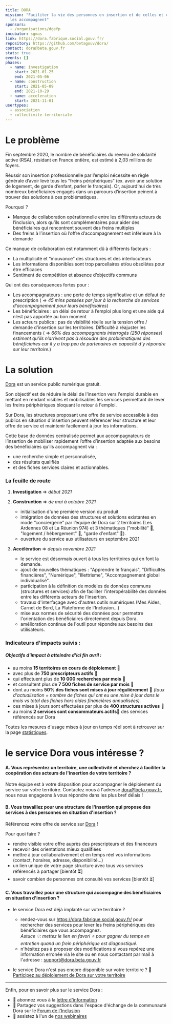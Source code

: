 ```yaml
---
title: DORA
mission: "Faciliter la vie des personnes en insertion et de celles et ceux qui
  les accompagnent"
sponsors:
  - /organisations/dgefp
incubator: sgmas
link: https://dora.fabrique.social.gouv.fr/
repository: https://github.com/betagouv/dora/
contact: dora@beta.gouv.fr
stats: true
events: []
phases:
  - name: investigation
    start: 2021-01-25
    end: 2021-05-06
  - name: construction
    start: 2021-05-09
    end: 2021-10-29
  - name: acceleration
    start: 2021-11-01
usertypes:
  - association
  - collectivite-territoriale
---
```

# Le problème

Fin septembre 2020, le nombre de bénéficiaires du revenu de solidarité active (RSA), résidant en France entière, est estimé à 2,03 millions de foyers.

Réussir son insertion professionnelle par l’emploi nécessite en règle générale d’avoir levé tous les “freins périphériques” (ex. avoir une solution de logement, de garde d’enfant, parler le français). Or, aujourd’hui de très nombreux bénéficiaires engagés dans un parcours d’insertion peinent à trouver des solutions à ces problématiques. 

Pourquoi ? 

* Manque de collaboration opérationnelle entre les différents acteurs de l’inclusion, alors qu’ils sont complémentaires pour aider des bénéficiaires qui rencontrent souvent des freins multiples
* Des freins à l’insertion où l’offre d’accompagnement est inférieure à la demande

Ce manque de collaboration est notamment dû à différents facteurs : 

* La multiplicité et “mouvance” des structures et des interlocuteurs
* Les informations disponibles sont trop parcellaires et/ou obsolètes pour être efficaces
* Sentiment de compétition et absence d’objectifs communs

Qui ont des conséquences fortes pour : 

* Les accompagnateurs : une perte de temps significative et un défaut de prescription ( => *45 mins passées par jour à la recherche de services d’accompagnement pour leurs bénéficiaires*)
* Les bénéficiaires : un délai de retour à l’emploi plus long et une aide qui n’est pas apportée au bon moment
* Les acteurs publics : pas de visibilité réelle sur la tension offre / demande d’insertion sur les territoires. Difficulté à réajuster les financements ( => *66% des accompagnants interrogés (250 réponses) estiment qu’ils n’arrivent pas à résoudre des problématiques des bénéficiaires car il y a trop peu de partenaires en capacité d’y répondre sur leur territoire.*)

# La solution

[Dora](https://dora.fabrique.social.gouv.fr/) est un service public numérique gratuit.

Son objectif est de réduire le délai de l'insertion vers l'emploi durable en mettant en rendant visibles et mobilisables les services permettant de lever les freins périphériques bloquant le retour à l'emploi.

Sur Dora, les structures proposant une offre de service accessible à des publics en situation d'insertion peuvent référencer leur structure et leur offre de service et maintenir facilement à jour les informations.

Cette base de données centralisée permet aux accompagnateurs de l’insertion de mobiliser rapidement l’offre d’insertion adaptée aux besoins des bénéficiaires qu’ils accompagnent via :

* une recherche simple et personnalisée,
* des résultats qualifiés 
* et des fiches services claires et actionnables.

### La feuille de route

1. **Investigation** => *début 2021*
2. **Construction** => *de mai à octobre 2021* 

   * initialisation d'une première version du produit
   * intégration de données des structures et solutions existantes en mode “conciergerie” par l’équipe de Dora sur 2 territoires (Les Ardennes 08 et La Réunion 974) et 3 thématiques ("mobilité" 🚗, "logement / hébergement" 🏡, "garde d'enfant" 👶).
   * ouverture du service aux utilisateurs en septembre 2021
3. **Accélération** => *depuis novembre 2021*

   * le service est désormais ouvert à tous les territoires qui en font la demande. 
   * ajout de nouvelles thématiques : "Apprendre le français", "Difficultés financières", "Numérique", "Illettrisme", "Accompagnement global individualisé".
   * participation à la définition de modèles de données communs (structures et services) afin de faciliter l'interopérabilité des données entre les différents acteurs de l'insertion.
   * travaux d'interfaçage avec d'autres outils numériques (Mes Aides, Carnet de Bord, La Plateforme de l'Inclusion...)
   * mise aux normes de sécurité des données pour permettre l'orientation des bénéficiaires directement depuis Dora.
   * amélioration continue de l'outil pour répondre aux besoins des utilisateurs.

### Indicateurs d'impacts suivis :

##### Objectifs d'impact à atteindre d'ici fin avril :

* au moins **15 territoires en cours de déploiement** 🚀
* avec plus de **750 prescripteurs actifs** 🙌
* qui effectuent plus de **10 000 recherches par mois** 🔎
* et consultent plus de **7 500 fiches de service par mois** 👀
* dont au moins **50% des fiches sont mises à jour régulièrement** 🔁 *(taux d'actualisation = nombre de fiches qui ont eu une mise à jour dans le mois vs total des fiches hors aides financières annualisées).*
* ces mises à jours sont effectuées par plus de **400 structures actives** 🏫
* au moins **2 services sont consommateurs actifs**🔌 des services référencés sur Dora

Toutes les mesures d'usage mises à jour en temps réel sont à retrouver sur la page [statistiques](https://dora.fabrique.social.gouv.fr/stats).

# le service Dora vous intéresse ?

#### A. Vous représentez un territoire, une collectivité et cherchez à faciliter la coopération des acteurs de l'insertion de votre territoire ?

Notre équipe est à votre disposition pour accompagner le déploiement du service sur votre territoire. Contactez nous à l'adresse [dora@beta.gouv.fr](mailto:dora@beta.gouv.fr), nous nous engageons à vous répondre dans les plus bref délais !

#### B. Vous travaillez pour une structure de l'insertion qui propose des services à des personnes en situation d'insertion ?

Référencez votre offre de service sur [Dora](https://dora.fabrique.social.gouv.fr/) ! 

Pour quoi faire ?

* rendre visible votre offre auprès des prescripteurs et des financeurs
* recevoir des orientations mieux qualifiées
* mettre à jour collaborativement et en temps réel vos informations (contact, horaires, adresse, disponibilité...)
* un lien unique de votre page structure avec tous vos services référencés à partager \[bientôt ⏳]
* savoir combien de personnes ont consulté vos services \[bientôt ⏳]

#### C. Vous travaillez pour une structure qui accompagne des bénéficiaires en situation d'insertion ?

* le service Dora est déjà implanté sur votre territoire ? 

  * rendez-vous sur <https://dora.fabrique.social.gouv.fr/> pour rechercher des services pour lever les freins périphériques des bénéficiaires que vous accompagnez.\
     *Astuce 💡: mettez le lien en favori ⭐ pour gagner du temps en entretien quand un frein périphérique est diagnostiqué.*
  * n'hésitez pas à proposer des modifications si vous repérez une information erronée via le site ou en nous contactant par mail à l'adresse : [support@dora.beta.gouv.fr](mailto:support@dora.beta.gouv.fr)[](mailto:support@dora.fabrique.social.gouv.fr)
* le service Dora n'est pas encore disponible sur votre territoire ? 🤝 [Participez au déploiement de Dora sur votre territoire](https://documentation.dora.fabrique.social.gouv.fr/communication-dora/untitled-1#participez-au-deploiement-de-dora-sur-votre-territoire) 

- - -

Enfin, pour en savoir plus sur le service Dora : 

* 📰 abonnez vous à la [lettre d'information](https://d4c653e7.sibforms.com/serve/MUIEAEkY4naptXBIq5NdRg5UPxP1wmwbGCinne5c1gynY-wfrZ0Dz0QP_NqkXtfyYqhdaq3AO8VFZJ9giRi9ZT0eah7Ut2U0LeKSTVIHQb_5nhvTLUMWXo9ZMeIYCHVlzmjkXGQ66S5ewcYpSADUgV--2RVZ_mrnsRJQoCNwZ8y-sWzfQsEzfKuTA7SLbZ_dWeqaigudym3EaiHT)
* 📢 Partagez vos suggestions dans l'espace d'échange de la communauté Dora sur le [Forum de l'Inclusion](https://forum.inclusion.beta.gouv.fr/c/spie/dora/86)
* 🎤 assistez à l'un de [nos webinaires](https://app.livestorm.co/dora-1)